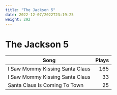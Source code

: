 ```yaml
---
title: "The Jackson 5"
date: 2022-12-07/2022T23:19:25
weight: 292
---
```


# The Jackson 5

 Song | Plays 
----- | -----:
I Saw Mommy Kissing Santa Claus | 165
I Saw Mommy Kissing Santa Claus | 33
Santa Claus Is Coming To Town | 25
